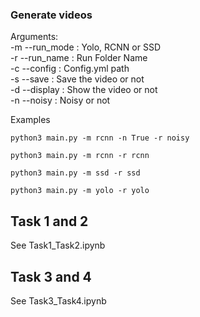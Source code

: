 ### Generate videos

Arguments:\
-m --run_mode : Yolo, RCNN or SSD\
-r --run_name : Run Folder Name\
-c --config   : Config.yml path\
-s --save     : Save the video or not\
-d --display  : Show the video or not\
-n --noisy    : Noisy or not

Examples
```
python3 main.py -m rcnn -n True -r noisy
```
```
python3 main.py -m rcnn -r rcnn
```
```
python3 main.py -m ssd -r ssd
```
```
python3 main.py -m yolo -r yolo
```

## Task 1 and 2

See Task1_Task2.ipynb

## Task 3 and 4

See Task3_Task4.ipynb
